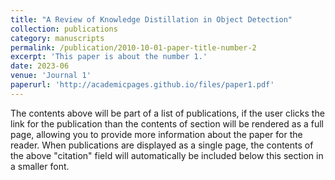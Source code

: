 ```yaml
---
title: "A Review of Knowledge Distillation in Object Detection"
collection: publications
category: manuscripts
permalink: /publication/2010-10-01-paper-title-number-2
excerpt: 'This paper is about the number 1.'
date: 2023-06
venue: 'Journal 1'
paperurl: 'http://academicpages.github.io/files/paper1.pdf'
---
```


The contents above will be part of a list of publications, if the user clicks the link for the publication than the contents of section will be rendered as a full page, allowing you to provide more information about the paper for the reader. When publications are displayed as a single page, the contents of the above "citation" field will automatically be included below this section in a smaller font.
